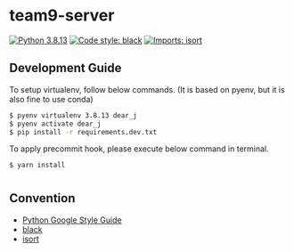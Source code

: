 # team9-server
[![Python 3.8.13](https://img.shields.io/badge/python-3.8.13-blue.svg)](https://www.python.org/downloads/release/python-3813/)
[![Code style: black](https://img.shields.io/badge/code%20style-black-000000.svg)](https://github.com/psf/black)
[![Imports: isort](https://img.shields.io/badge/%20imports-isort-%231674b1?style=flat&labelColor=ef8336)](https://pycqa.github.io/isort/)

## Development Guide

To setup virtualenv, follow below commands. (It is based on pyenv, but it is also fine to use conda)
```bash
$ pyenv virtualenv 3.8.13 dear_j
$ pyenv activate dear_j
$ pip install -r requirements.dev.txt
```

To apply precommit hook, please execute below command in terminal.
```bash
$ yarn install
```

#

## Convention
- [Python Google Style Guide](https://google.github.io/styleguide/pyguide.html)
- [black](https://black.readthedocs.io/en/stable/)
- [isort](https://pycqa.github.io/isort/)
